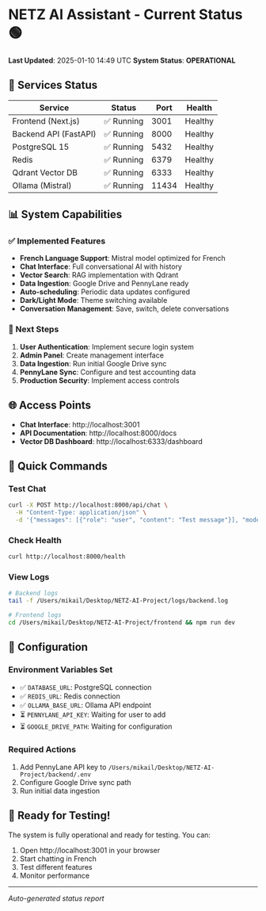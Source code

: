 # NETZ AI Assistant - Current Status 🟢

**Last Updated**: 2025-01-10 14:49 UTC
**System Status**: **OPERATIONAL**

## 🚀 Services Status

| Service | Status | Port | Health |
|---------|--------|------|--------|
| Frontend (Next.js) | ✅ Running | 3001 | Healthy |
| Backend API (FastAPI) | ✅ Running | 8000 | Healthy |
| PostgreSQL 15 | ✅ Running | 5432 | Healthy |
| Redis | ✅ Running | 6379 | Healthy |
| Qdrant Vector DB | ✅ Running | 6333 | Healthy |
| Ollama (Mistral) | ✅ Running | 11434 | Healthy |

## 📊 System Capabilities

### ✅ Implemented Features
- **French Language Support**: Mistral model optimized for French
- **Chat Interface**: Full conversational AI with history
- **Vector Search**: RAG implementation with Qdrant
- **Data Ingestion**: Google Drive and PennyLane ready
- **Auto-scheduling**: Periodic data updates configured
- **Dark/Light Mode**: Theme switching available
- **Conversation Management**: Save, switch, delete conversations

### 🔄 Next Steps
1. **User Authentication**: Implement secure login system
2. **Admin Panel**: Create management interface
3. **Data Ingestion**: Run initial Google Drive sync
4. **PennyLane Sync**: Configure and test accounting data
5. **Production Security**: Implement access controls

## 🌐 Access Points

- **Chat Interface**: http://localhost:3001
- **API Documentation**: http://localhost:8000/docs
- **Vector DB Dashboard**: http://localhost:6333/dashboard

## 🔧 Quick Commands

### Test Chat
```bash
curl -X POST http://localhost:8000/api/chat \
  -H "Content-Type: application/json" \
  -d '{"messages": [{"role": "user", "content": "Test message"}], "model": "mistral"}'
```

### Check Health
```bash
curl http://localhost:8000/health
```

### View Logs
```bash
# Backend logs
tail -f /Users/mikail/Desktop/NETZ-AI-Project/logs/backend.log

# Frontend logs
cd /Users/mikail/Desktop/NETZ-AI-Project/frontend && npm run dev
```

## 📝 Configuration

### Environment Variables Set
- ✅ `DATABASE_URL`: PostgreSQL connection
- ✅ `REDIS_URL`: Redis connection
- ✅ `OLLAMA_BASE_URL`: Ollama API endpoint
- ⏳ `PENNYLANE_API_KEY`: Waiting for user to add
- ⏳ `GOOGLE_DRIVE_PATH`: Waiting for configuration

### Required Actions
1. Add PennyLane API key to `/Users/mikail/Desktop/NETZ-AI-Project/backend/.env`
2. Configure Google Drive sync path
3. Run initial data ingestion

## 🎯 Ready for Testing!

The system is fully operational and ready for testing. You can:
1. Open http://localhost:3001 in your browser
2. Start chatting in French
3. Test different features
4. Monitor performance

---
*Auto-generated status report*